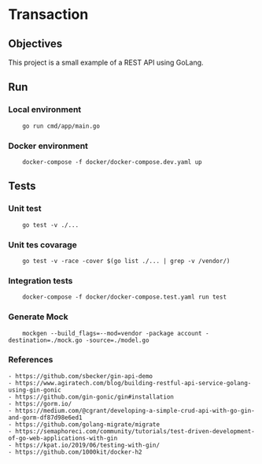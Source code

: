# Transaction

## Objectives

This project is a small example of a REST API using GoLang.

## Run 

### Local environment

        go run cmd/app/main.go
        
### Docker environment

        docker-compose -f docker/docker-compose.dev.yaml up

## Tests

### Unit test

        go test -v ./...

### Unit tes covarage
        
        go test -v -race -cover $(go list ./... | grep -v /vendor/)

### Integration tests

        docker-compose -f docker/docker-compose.test.yaml run test

### Generate Mock

        mockgen --build_flags=--mod=vendor -package account -destination=./mock.go -source=./model.go
        
### References
    - https://github.com/sbecker/gin-api-demo
    - https://www.agiratech.com/blog/building-restful-api-service-golang-using-gin-gonic
    - https://github.com/gin-gonic/gin#installation
    - https://gorm.io/
    - https://medium.com/@cgrant/developing-a-simple-crud-api-with-go-gin-and-gorm-df87d98e6ed1
    - https://github.com/golang-migrate/migrate
    - https://semaphoreci.com/community/tutorials/test-driven-development-of-go-web-applications-with-gin
    - https://kpat.io/2019/06/testing-with-gin/
    - https://github.com/1000kit/docker-h2